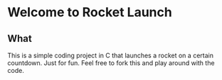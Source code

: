 # Welcome to Rocket Launch

## What

This is a simple coding project in C that launches a rocket on a certain countdown. Just for fun. Feel free to fork this and play around with the code.
